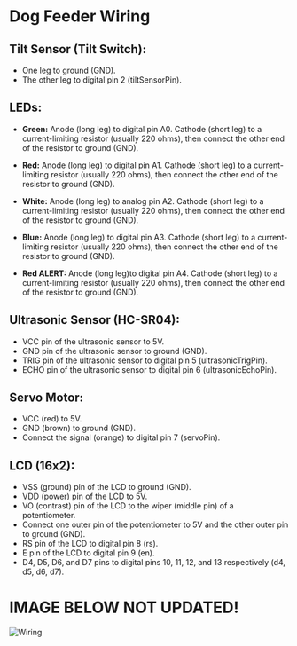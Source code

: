 # Dog Feeder Wiring

## Tilt Sensor (Tilt Switch):
- One leg to ground (GND).
- The other leg to digital pin 2 (tiltSensorPin).

## LEDs:
- **Green:**
Anode (long leg) to digital pin A0.
Cathode (short leg) to a current-limiting resistor (usually 220 ohms), then connect the other end of the resistor to ground (GND).

 - **Red:**
Anode (long leg) to digital pin A1.
Cathode (short leg) to a current-limiting resistor (usually 220 ohms), then connect the other end of the resistor to ground (GND).

 - **White:**
Anode (long leg) to analog pin A2.
Cathode (short leg) to a current-limiting resistor (usually 220 ohms), then connect the other end of the resistor to ground (GND).

 - **Blue:**
Anode (long leg) to digital pin A3.
Cathode (short leg) to a current-limiting resistor (usually 220 ohms), then connect the other end of the resistor to ground (GND).

 - **Red ALERT:**
Anode (long leg)to digital pin A4.
Cathode (short leg) to a current-limiting resistor (usually 220 ohms), then connect the other end of the resistor to ground (GND).

## Ultrasonic Sensor (HC-SR04):
- VCC pin of the ultrasonic sensor to 5V.
- GND pin of the ultrasonic sensor to ground (GND).
- TRIG pin of the ultrasonic sensor to digital pin 5 (ultrasonicTrigPin).
- ECHO pin of the ultrasonic sensor to digital pin 6 (ultrasonicEchoPin).

## Servo Motor:
 - VCC (red) to 5V.
 - GND (brown) to ground (GND).
 - Connect the signal (orange) to digital pin 7 (servoPin).

## LCD (16x2):
 - VSS (ground) pin of the LCD to ground (GND).
 - VDD (power) pin of the LCD to 5V.
 - VO (contrast) pin of the LCD to the wiper (middle pin) of a potentiometer.
 - Connect one outer pin of the potentiometer to 5V and the other outer pin to ground (GND).
 - RS pin of the LCD to digital pin 8 (rs).
 - E pin of the LCD to digital pin 9 (en).
 - D4, D5, D6, and D7 pins to digital pins 10, 11, 12, and 13 respectively (d4, d5, d6, d7).

# IMAGE BELOW NOT UPDATED!

![Wiring](https://github.com/ivanprea/dogFeeder/assets/78477048/dae8bab4-c728-4c62-a735-14b6e8b200c7)
